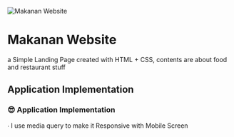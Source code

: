 
![Makanan Website](https://github.com/Izan2020/makanan_web/assets/59131023/862efaef-0bdf-4d3c-b796-78918e21306d)

# Makanan Website
a Simple Landing Page created with HTML + CSS, contents are about food and restaurant stuff

## Application Implementation

### 😎 Application Implementation
∙ I use media query to make it Responsive with Mobile Screen <br>







